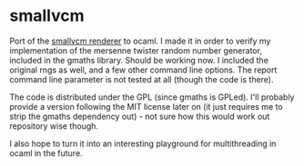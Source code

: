 smallvcm
========

Port of the [smallvcm renderer][1] to ocaml. I made it in order to verify my implementation of 
the mersenne twister random number generator, included in the gmaths library. Should be 
working now. I included the original rngs as well, and a few other command line options.
The report command line parameter is not tested at all (though the code is there).

The code is distributed under the GPL (since gmaths is GPLed). I'll probably provide a version 
following the MIT license later on (it just requires me to strip the gmaths dependency out) - not
sure how this would work out repository wise though.

I also hope to turn it into an interesting playground for multithreading in ocaml in the future.
 
[1]: https://github.com/SmallVCM/SmallVCM
